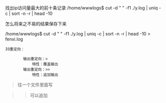 找出ip访问量最大的前十条记录
/home/wwwlogs$ cut -d " " -f1 ./y.log | uniq -c | sort -n -r | head -10

怎么将来之不易的结果保存下来

/home/wwwlogs$ cut -d " " -f1 ./y.log | uniq -c | sort -n -r | head -10 > fenxi.log

	IO重定向：

			输出重定向：>
				特性：覆盖输出
			输出重定向：>>
				特性：追加输出
> 往一个文件里面写

>> 可以追加